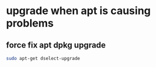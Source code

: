 # upgrade when apt is causing problems
## force fix apt dpkg upgrade
```bash
sudo apt-get dselect-upgrade
```
